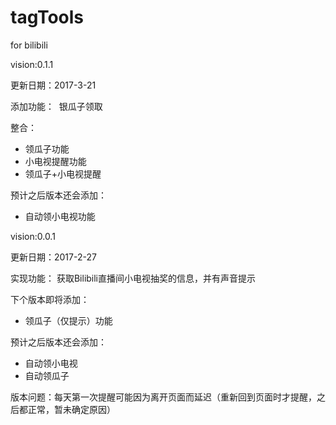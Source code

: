 # tagTools
for bilibili

vision:0.1.1

更新日期：2017-3-21

添加功能：
  银瓜子领取

整合：
* 领瓜子功能
* 小电视提醒功能
* 领瓜子+小电视提醒

预计之后版本还会添加：
* 自动领小电视功能


vision:0.0.1 

更新日期：2017-2-27

实现功能：
  获取Bilibili直播间小电视抽奖的信息，并有声音提示

下个版本即将添加：
* 领瓜子（仅提示）功能

预计之后版本还会添加：
* 自动领小电视
* 自动领瓜子

版本问题：每天第一次提醒可能因为离开页面而延迟（重新回到页面时才提醒，之后都正常，暂未确定原因） 


